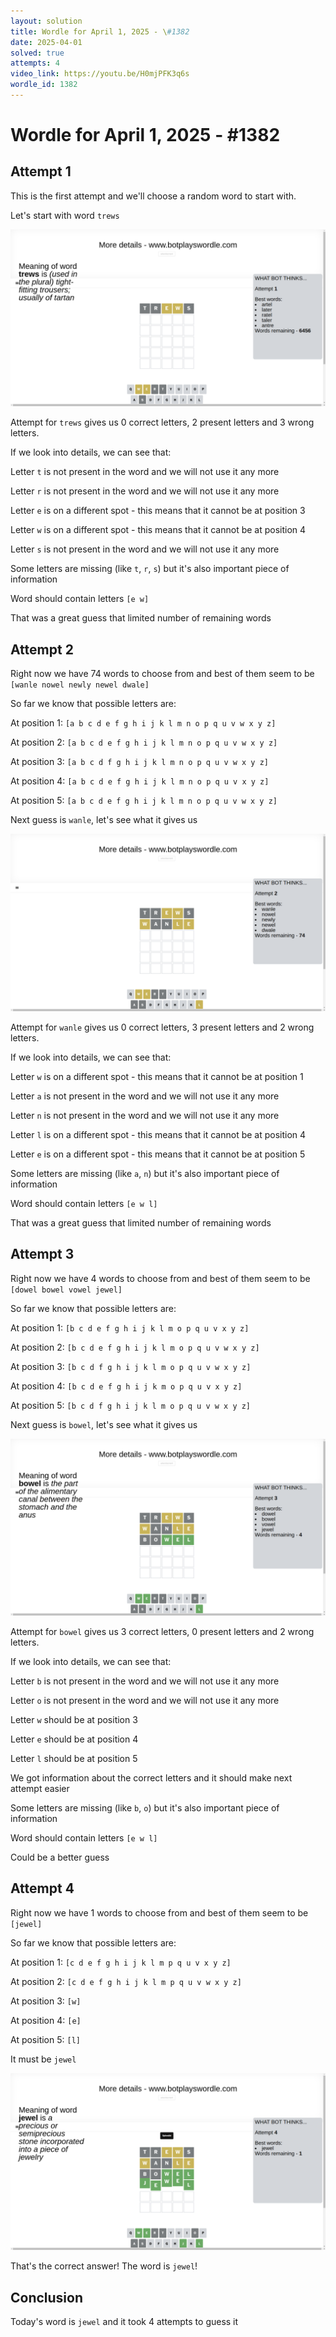 ```yaml
---
layout: solution
title: Wordle for April 1, 2025 - \#1382
date: 2025-04-01
solved: true
attempts: 4
video_link: https://youtu.be/H0mjPFK3q6s
wordle_id: 1382
---
```


# Wordle for April 1, 2025 - \#1382

## Attempt 1

This is the first attempt and we'll choose a random word to start with.

Let's start with word `trews`

![Attempt 1](2025-04-01/attempt-1.png)

Attempt for `trews` gives us 0 correct letters, 2 present letters and 3 wrong letters.

If we look into details, we can see that:

Letter `t` is not present in the word and we will not use it any more

Letter `r` is not present in the word and we will not use it any more

Letter `e` is on a different spot - this means that it cannot be at position 3

Letter `w` is on a different spot - this means that it cannot be at position 4

Letter `s` is not present in the word and we will not use it any more

Some letters are missing (like `t`, `r`, `s`) but it's also important piece of information

Word should contain letters `[e w]`

That was a great guess that limited number of remaining words



## Attempt 2

Right now we have 74 words to choose from and best of them seem to be `[wanle nowel newly newel dwale]`

So far we know that possible letters are:

At position 1: `[a b c d e f g h i j k l m n o p q u v w x y z]`

At position 2: `[a b c d e f g h i j k l m n o p q u v w x y z]`

At position 3: `[a b c d f g h i j k l m n o p q u v w x y z]`

At position 4: `[a b c d e f g h i j k l m n o p q u v x y z]`

At position 5: `[a b c d e f g h i j k l m n o p q u v w x y z]`

Next guess is `wanle`, let's see what it gives us

![Attempt 2](2025-04-01/attempt-2.png)

Attempt for `wanle` gives us 0 correct letters, 3 present letters and 2 wrong letters.

If we look into details, we can see that:

Letter `w` is on a different spot - this means that it cannot be at position 1

Letter `a` is not present in the word and we will not use it any more

Letter `n` is not present in the word and we will not use it any more

Letter `l` is on a different spot - this means that it cannot be at position 4

Letter `e` is on a different spot - this means that it cannot be at position 5

Some letters are missing (like `a`, `n`) but it's also important piece of information

Word should contain letters `[e w l]`

That was a great guess that limited number of remaining words



## Attempt 3

Right now we have 4 words to choose from and best of them seem to be `[dowel bowel vowel jewel]`

So far we know that possible letters are:

At position 1: `[b c d e f g h i j k l m o p q u v x y z]`

At position 2: `[b c d e f g h i j k l m o p q u v w x y z]`

At position 3: `[b c d f g h i j k l m o p q u v w x y z]`

At position 4: `[b c d e f g h i j k m o p q u v x y z]`

At position 5: `[b c d f g h i j k l m o p q u v w x y z]`

Next guess is `bowel`, let's see what it gives us

![Attempt 3](2025-04-01/attempt-3.png)

Attempt for `bowel` gives us 3 correct letters, 0 present letters and 2 wrong letters.

If we look into details, we can see that:

Letter `b` is not present in the word and we will not use it any more

Letter `o` is not present in the word and we will not use it any more

Letter `w` should be at position 3

Letter `e` should be at position 4

Letter `l` should be at position 5

We got information about the correct letters and it should make next attempt easier

Some letters are missing (like `b`, `o`) but it's also important piece of information

Word should contain letters `[e w l]`

Could be a better guess



## Attempt 4

Right now we have 1 words to choose from and best of them seem to be `[jewel]`

So far we know that possible letters are:

At position 1: `[c d e f g h i j k l m p q u v x y z]`

At position 2: `[c d e f g h i j k l m p q u v w x y z]`

At position 3: `[w]`

At position 4: `[e]`

At position 5: `[l]`

It must be `jewel`

![Attempt 4](2025-04-01/attempt-4.png)

That's the correct answer! The word is `jewel`!

## Conclusion

Today's word is `jewel` and it took 4 attempts to guess it

